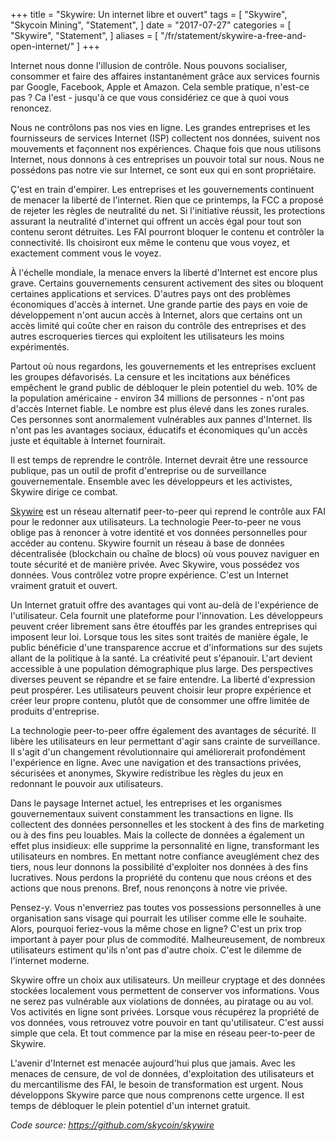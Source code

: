 +++
title = "Skywire: Un internet libre et ouvert"
tags = [
    "Skywire",
    "Skycoin Mining",
    "Statement",
]
date = "2017-07-27"
categories = [
    "Skywire",
    "Statement",
]
aliases = [
	"/fr/statement/skywire-a-free-and-open-internet/"
]
+++

Internet nous donne l'illusion de contrôle. Nous pouvons socialiser, consommer et faire des affaires instantanément grâce aux services fournis par Google, Facebook, Apple et Amazon. Cela semble pratique, n'est-ce pas ? Ca l'est - jusqu'à ce que vous considériez ce que à quoi vous renoncez.

Nous ne contrôlons pas nos vies en ligne. Les grandes entreprises et les fournisseurs de services Internet (ISP) collectent nos données, suivent nos mouvements et façonnent nos expériences. Chaque fois que nous utilisons Internet, nous donnons à ces entreprises un pouvoir total sur nous. Nous ne possédons pas notre vie sur Internet, ce sont eux qui en sont propriétaire.

Ç'est en train d'empirer. Les entreprises et les gouvernements continuent de menacer la liberté de l'internet. Rien que ce printemps, la FCC a proposé de rejeter les règles de neutralité du net. Si l'initiative réussit, les protections assurant la neutralité d'internet qui offrent un accès égal pour tout son contenu seront détruites. Les FAI pourront bloquer le contenu et contrôler la connectivité. Ils choisiront eux même le contenu que vous voyez, et exactement comment vous le voyez.

À l'échelle mondiale, la menace envers la liberté d'Internet est encore plus grave. Certains gouvernements censurent activement des sites ou bloquent certaines applications et services. D'autres pays ont des problèmes économiques d'accès à internet. Une grande partie des pays en voie de développement n'ont aucun accès à Internet, alors que certains ont un accès limité qui coûte cher en raison du contrôle des entreprises et des autres escroqueries tierces qui exploitent les utilisateurs les moins expérimentés.

Partout où nous regardons, les gouvernements et les entreprises excluent les groupes défavorisés. La censure et les incitations aux bénéfices empêchent le grand public de débloquer le plein potentiel du web. 10% de la population américaine - environ 34 millions de personnes - n'ont pas d'accès Internet fiable. Le nombre est plus élevé dans les zones rurales. Ces personnes sont anormalement vulnérables aux pannes d'Internet. Ils n'ont pas les avantages sociaux, éducatifs et économiques qu'un accès juste et équitable à Internet fournirait.

Il est temps de reprendre le contrôle. Internet devrait être une ressource publique, pas un outil de profit d'entreprise ou de surveillance gouvernementale. Ensemble avec les développeurs et les activistes, Skywire dirige ce combat.

[Skywire](https://github.com/skycoin/skywire) est un réseau alternatif peer-to-peer qui reprend le contrôle aux FAI pour le redonner aux utilisateurs. La technologie Peer-to-peer ne vous oblige pas à renoncer à votre identité et vos données personnelles pour accéder au contenu. Skywire fournit un réseau à base de données décentralisée (blockchain ou chaîne de blocs) où vous pouvez naviguer en toute sécurité et de manière privée. Avec Skywire, vous possédez vos données. Vous contrôlez votre propre expérience. C'est un Internet vraiment gratuit et ouvert.

Un Internet gratuit offre des avantages qui vont au-delà de l'expérience de l'utilisateur. Cela fournit une plateforme pour l'innovation. Les développeurs peuvent créer librement sans être étouffés par les grandes entreprises qui imposent leur loi. Lorsque tous les sites sont traités de manière égale, le public bénéficie d'une transparence accrue et d'informations sur des sujets allant de la politique à la santé. La créativité peut s'épanouir. L'art devient accessible à une population démographique plus large. Des perspectives diverses peuvent se répandre et se faire entendre. La liberté d'expression peut prospérer. Les utilisateurs peuvent choisir leur propre expérience et créer leur propre contenu, plutôt que de consommer une offre limitée de produits d'entreprise.

La technologie peer-to-peer offre également des avantages de sécurité. Il libère les utilisateurs en leur permettant d'agir sans crainte de surveillance. Il s'agit d'un changement révolutionnaire qui améliorerait profondément l'expérience en ligne. Avec une navigation et des transactions privées, sécurisées et anonymes, Skywire redistribue les règles du jeux en redonnant le pouvoir aux utilisateurs.

Dans le paysage Internet actuel, les entreprises et les organismes gouvernementaux suivent constamment les transactions en ligne. Ils collectent des données personnelles et les stockent à des fins de marketing ou à des fins peu louables. Mais la collecte de données a également un effet plus insidieux: elle supprime la personnalité en ligne, transformant les utilisateurs en nombres. En mettant notre confiance aveuglément chez des tiers, nous leur donnons la possibilité d'exploiter nos données à des fins lucratives. Nous perdons la propriété du contenu que nous créons et des actions que nous prenons. Bref, nous renonçons à notre vie privée.

Pensez-y. Vous n'enverriez pas toutes vos possessions personnelles à une organisation sans visage qui pourrait les utiliser comme elle le souhaite. Alors, pourquoi feriez-vous la même chose en ligne? C'est un prix trop important à payer pour plus de commodité. Malheureusement, de nombreux utilisateurs estiment qu'ils n'ont pas d'autre choix. C'est le dilemme de l'internet moderne.

Skywire offre un choix aux utilisateurs. Un meilleur cryptage et des données stockées localement vous permettent de conserver vos informations. Vous ne serez pas vulnérable aux violations de données, au piratage ou au vol. Vos activités en ligne sont privées. Lorsque vous récupérez la propriété de vos données, vous retrouvez votre pouvoir en tant qu'utilisateur. C'est aussi simple que cela. Et tout commence par la mise en réseau peer-to-peer de Skywire.

L'avenir d'Internet est menacée aujourd'hui plus que jamais. Avec les menaces de censure, de vol de données, d'exploitation des utilisateurs et du mercantilisme des FAI, le besoin de transformation est urgent. Nous développons Skywire parce que nous comprenons cette urgence. Il est temps de débloquer le plein potentiel d'un internet gratuit.

*Code source: https://github.com/skycoin/skywire*
